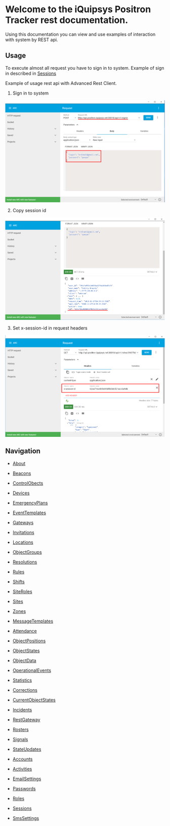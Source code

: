 # Welcome to the iQuipsys Positron Tracker rest documentation.

Using this documentation you can view and use examples of interaction with system by REST api.

## Usage 

To execute almost all request you have to sign in to system. Example of sign in described in [Sessions](https://github.com/iquipsys-positron/iqp-docs-rest/blob/master/users/Sessions.md)

Example of usage rest api with Advanced Rest Client.

1. Sign in to system

<img src="https://github.com/iquipsys-positron/iqp-docs-rest/blob/master/images/sign_in.png?raw=true" alt="sign in"> 


2. Copy session id

<img src="https://github.com/iquipsys-positron/iqp-docs-rest/blob/master/images/sign_in_res.png?raw=true" alt="sign in res"> 

3. Set x-session-id in request headers

<img src="https://github.com/iquipsys-positron/iqp-docs-rest/blob/master/images/x-session-id.png?raw=true" alt="x-session-id"> 

## Navigation

* [About](https://github.com/iquipsys-positron/iqp-docs-rest/blob/master/About.md)

* [Beacons](https://github.com/iquipsys-positron/iqp-docs-rest/blob/master/configurations/Beacons.md)
* [ControlObects](https://github.com/iquipsys-positron/iqp-docs-rest/blob/master/configurations/ControlObects.md)
* [Devices](https://github.com/iquipsys-positron/iqp-docs-rest/blob/master/configurations/Devices.md)
* [EmergencyPlans](https://github.com/iquipsys-positron/iqp-docs-rest/blob/master/configurations/EmergencyPlans.md)
* [EventTemplates](https://github.com/iquipsys-positron/iqp-docs-rest/blob/master/configurations/EventTemplates.md)
* [Gateways](https://github.com/iquipsys-positron/iqp-docs-rest/blob/master/configurations/Gateways.md)
* [Invitations](https://github.com/iquipsys-positron/iqp-docs-rest/blob/master/configurations/Invitations.md)
* [Locations](https://github.com/iquipsys-positron/iqp-docs-rest/blob/master/configurations/Locations.md)
* [ObjectGroups](https://github.com/iquipsys-positron/iqp-docs-rest/blob/master/configurations/ObjectGroups.md)
* [Resolutions](https://github.com/iquipsys-positron/iqp-docs-rest/blob/master/configurations/Resolutions.md)
* [Rules](https://github.com/iquipsys-positron/iqp-docs-rest/blob/master/configurations/Rules.md)
* [Shifts](https://github.com/iquipsys-positron/iqp-docs-rest/blob/master/configurations/Shifts.md)
* [SiteRoles](https://github.com/iquipsys-positron/iqp-docs-rest/blob/master/configurations/SiteRoles.md)
* [Sites](https://github.com/iquipsys-positron/iqp-docs-rest/blob/master/configurations/Sites.md)
* [Zones](https://github.com/iquipsys-positron/iqp-docs-rest/blob/master/configurations/Zones.md)

* [MessageTemplates](https://github.com/iquipsys-positron/iqp-docs-rest/blob/master/content/MessageTemplates.md)

* [Attendance](https://github.com/iquipsys-positron/iqp-docs-rest/blob/master/historical/Attendance.md)
* [ObjectPositions](https://github.com/iquipsys-positron/iqp-docs-rest/blob/master/historical/ObjectPositions.md)
* [ObjectStates](https://github.com/iquipsys-positron/iqp-docs-rest/blob/master/historical/ObjectStates.md)
* [ObjectData](https://github.com/iquipsys-positron/iqp-docs-rest/blob/master/historical/ObjectData.md)
* [OperationalEvents](https://github.com/iquipsys-positron/iqp-docs-rest/blob/master/historical/OperationalEvents.md)
* [Statistics](https://github.com/iquipsys-positron/iqp-docs-rest/blob/master/historical/Statistics.md)

* [Corrections](https://github.com/iquipsys-positron/iqp-docs-rest/blob/master/realtime/Corrections.md)
* [CurrentObjectStates](https://github.com/iquipsys-positron/iqp-docs-rest/blob/master/realtime/CurrentObjectStates.md)
* [Incidents](https://github.com/iquipsys-positron/iqp-docs-rest/blob/master/realtime/Incidents.md)
* [RestGateway](https://github.com/iquipsys-positron/iqp-docs-rest/blob/master/realtime/RestGateway.md)
* [Rosters](https://github.com/iquipsys-positron/iqp-docs-rest/blob/master/realtime/Rosters.md)
* [Signals](https://github.com/iquipsys-positron/iqp-docs-rest/blob/master/realtime/Signals.md)
* [StateUpdates](https://github.com/iquipsys-positron/iqp-docs-rest/blob/master/realtime/StateUpdates.md)

* [Accounts](https://github.com/iquipsys-positron/iqp-docs-rest/blob/master/users/Accounts.md)
* [Activities](https://github.com/iquipsys-positron/iqp-docs-rest/blob/master/users/Activities.md)
* [EmailSettings](https://github.com/iquipsys-positron/iqp-docs-rest/blob/master/users/EmailSettings.md)
* [Passwords](https://github.com/iquipsys-positron/iqp-docs-rest/blob/master/users/Passwords.md)
* [Roles](https://github.com/iquipsys-positron/iqp-docs-rest/blob/master/users/Roles.md)
* [Sessions](https://github.com/iquipsys-positron/iqp-docs-rest/blob/master/users/Sessions.md)
* [SmsSettings](https://github.com/iquipsys-positron/iqp-docs-rest/blob/master/users/SmsSettings.md)